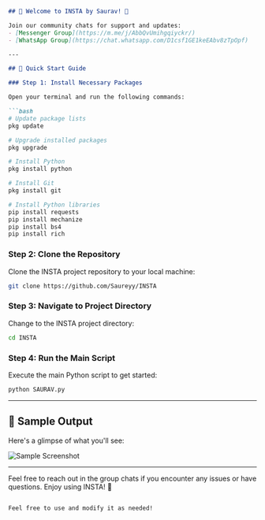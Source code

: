 
```markdown
## 🌟 Welcome to INSTA by Saurav! 🤍

Join our community chats for support and updates:
- [Messenger Group](https://m.me/j/AbbQvUmihgqiyckr/)
- [WhatsApp Group](https://chat.whatsapp.com/D1csf1GE1keEAbv8zTpOpf)

---

## 🚀 Quick Start Guide

### Step 1: Install Necessary Packages

Open your terminal and run the following commands:

```bash
# Update package lists
pkg update

# Upgrade installed packages
pkg upgrade

# Install Python
pkg install python

# Install Git
pkg install git

# Install Python libraries
pip install requests
pip install mechanize
pip install bs4
pip install rich
```

### Step 2: Clone the Repository

Clone the INSTA project repository to your local machine:

```bash
git clone https://github.com/Saureyy/INSTA
```

### Step 3: Navigate to Project Directory

Change to the INSTA project directory:

```bash
cd INSTA
```

### Step 4: Run the Main Script

Execute the main Python script to get started:

```bash
python SAURAV.py
```

---

## 📸 Sample Output

Here's a glimpse of what you'll see:

![Sample Screenshot](https://github.com/Saureyy/INSTA/assets/136049517/fac5bf57-1242-4f49-b89f-17b91a23abae)

---

Feel free to reach out in the group chats if you encounter any issues or have questions. Enjoy using INSTA! 🚀
```

Feel free to use and modify it as needed!
